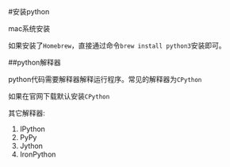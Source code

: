 #安装python

mac系统安装

如果安装了`Homebrew`，直接通过命令`brew install python3`安装即可。

##python解释器


python代码需要解释器解释运行程序。常见的解释器为`CPython`

如果在官网下载默认安装`CPython`

其它解释器:

1. IPython
2. PyPy
3. Jython
4. IronPython